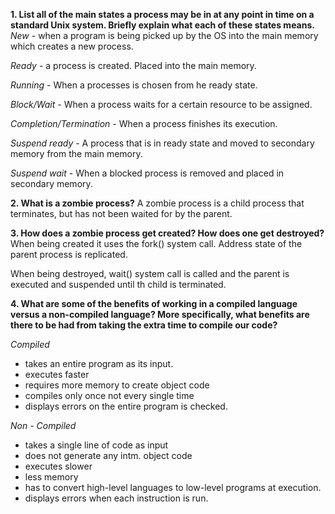 **1. List all of the main states a process may be in at any point in time on a standard Unix system. Briefly explain what each of these states means.**
*New*
    - when a program is being picked up by the OS into the main memory which creates a new process.

*Ready*
    - a process is created. Placed into the main memory.

*Running* 
    - When a processes is chosen from he ready state.

*Block/Wait*
    - When a process waits for a certain resource to be assigned.

*Completion/Termination*
    - When a process finishes its execution.

*Suspend ready*
    - A process that is in ready state and moved to secondary memory from the main memory. 

*Suspend wait*
    - When a blocked process is removed and placed in secondary memory. 



**2. What is a zombie process?**
A zombie process is a child process that terminates, but has not been waited for by the parent.


**3. How does a zombie process get created? How does one get destroyed?**
When being created it uses the fork() system call. Address state of the parent process is replicated.

When being destroyed, wait() system call is called and the parent is executed and suspended until th child is terminated. 


**4. What are some of the benefits of working in a compiled language versus a non-compiled language? More specifically, what benefits are there to be had from taking the extra time to compile our code?**

*Compiled*
- takes an entire program as its input.
- executes faster
- requires more memory to create object code
- compiles only once not every single time
- displays errors on the entire program is checked. 

*Non - Compiled*
- takes a single line of code as input
- does not generate any intm. object code
- executes slower
- less memory
- has to convert high-level languages to low-level programs at execution. 
- displays errors when each instruction is run. 

